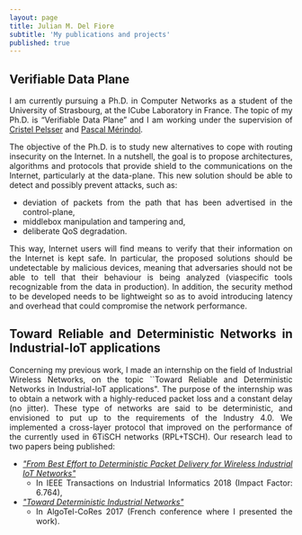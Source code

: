 ```yaml
---
layout: page
title: Julian M. Del Fiore
subtitle: 'My publications and projects'
published: true
---
```


<div style="text-align: justify">

## Verifiable Data Plane

I am currently pursuing a Ph.D. in Computer Networks as a student of the University of Strasbourg, at the ICube Laboratory in France.
The topic of my Ph.D. is “Verifiable Data Plane” and I am working under the supervision of [Cristel Pelsser](https://scholar.google.com/citations?hl=es&user=H8FD7qQAAAAJ) and [Pascal Mérindol](https://scholar.google.com/citations?user=RioxMC8AAAAJ&hl=es&oi=ao).

The objective of the Ph.D. is to study new alternatives to cope with routing insecurity on the Internet. 
In a nutshell, the goal is to propose architectures, algorithms and protocols that provide shield to the communications on the Internet, particularly at the data-plane.
This new solution should be able to detect and possibly prevent attacks, such as:
  
 * deviation of packets from the path that has been advertised in the control-plane,
 * middlebox manipulation and tampering and, 
 * deliberate QoS degradation.
 
This way, Internet users will find means to verify that their information on the Internet is kept safe.
In particular, the proposed solutions should be undetectable by malicious devices, meaning that adversaries should not be able to tell that their behaviour is being analyzed (viaspecific tools recognizable from the data in production).
In addition, the security method to be developed needs to be lightweight so as to avoid introducing latency and overhead that could compromise the network performance.

## Toward Reliable and Deterministic Networks in Industrial-IoT applications
 
 Concerning my previous work, I made an internship on the field of Industrial Wireless Networks, on the topic ``Toward Reliable and Deterministic Networks in Industrial-IoT applications". The purpose of the internship was to obtain a network with a highly-reduced packet loss and a constant delay (no jitter). These type of networks are said to be deterministic, and envisioned to put up to the requirements of the Industry 4.0. We implemented a cross-layer protocol that improved on the performance of the currently used in 6TiSCH networks (RPL+TSCH). Our research lead to two papers being published:

* [_"From Best Effort to Deterministic Packet Delivery for Wireless Industrial IoT Networks"_](https://ieeexplore.ieee.org/document/8412519)
  * In IEEE Transactions on Industrial Informatics 2018 (Impact Factor: 6.764),
* [_"Toward Deterministic Industrial Networks"_](https://hal.archives-ouvertes.fr/hal-01519185/document)
  * In AlgoTel-CoRes 2017 (French conference where I presented the work).

</div>
